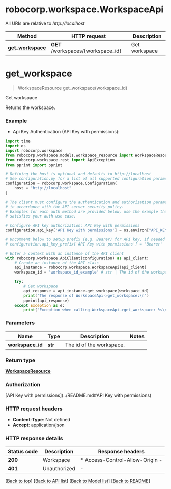 # robocorp.workspace.WorkspaceApi

All URIs are relative to *http://localhost*

Method | HTTP request | Description
------------- | ------------- | -------------
[**get_workspace**](WorkspaceApi.md#get_workspace) | **GET** /workspaces/{workspace_id} | Get workspace


# **get_workspace**
> WorkspaceResource get_workspace(workspace_id)

Get workspace

Returns the workspace.

### Example

* Api Key Authentication (API Key with permissions):
```python
import time
import os
import robocorp.workspace
from robocorp.workspace.models.workspace_resource import WorkspaceResource
from robocorp.workspace.rest import ApiException
from pprint import pprint

# Defining the host is optional and defaults to http://localhost
# See configuration.py for a list of all supported configuration parameters.
configuration = robocorp.workspace.Configuration(
    host = "http://localhost"
)

# The client must configure the authentication and authorization parameters
# in accordance with the API server security policy.
# Examples for each auth method are provided below, use the example that
# satisfies your auth use case.

# Configure API key authorization: API Key with permissions
configuration.api_key['API Key with permissions'] = os.environ["API_KEY"]

# Uncomment below to setup prefix (e.g. Bearer) for API key, if needed
# configuration.api_key_prefix['API Key with permissions'] = 'Bearer'

# Enter a context with an instance of the API client
with robocorp.workspace.ApiClient(configuration) as api_client:
    # Create an instance of the API class
    api_instance = robocorp.workspace.WorkspaceApi(api_client)
    workspace_id = 'workspace_id_example' # str | The id of the workspace.

    try:
        # Get workspace
        api_response = api_instance.get_workspace(workspace_id)
        print("The response of WorkspaceApi->get_workspace:\n")
        pprint(api_response)
    except Exception as e:
        print("Exception when calling WorkspaceApi->get_workspace: %s\n" % e)
```



### Parameters

Name | Type | Description  | Notes
------------- | ------------- | ------------- | -------------
 **workspace_id** | **str**| The id of the workspace. | 

### Return type

[**WorkspaceResource**](WorkspaceResource.md)

### Authorization

[API Key with permissions](../README.md#API Key with permissions)

### HTTP request headers

 - **Content-Type**: Not defined
 - **Accept**: application/json

### HTTP response details
| Status code | Description | Response headers |
|-------------|-------------|------------------|
**200** | Workspace |  * Access-Control-Allow-Origin -  <br>  |
**401** | Unauthorized |  -  |

[[Back to top]](#) [[Back to API list]](../README.md#documentation-for-api-endpoints) [[Back to Model list]](../README.md#documentation-for-models) [[Back to README]](../README.md)

